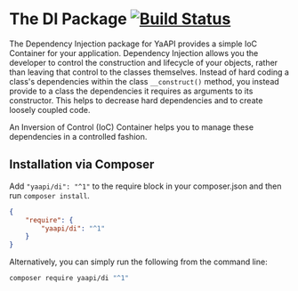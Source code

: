 # The DI Package [![Build Status](https://travis-ci.org/yaapi/di.png?branch=master)](https://travis-ci.org/yaapi/di)

The Dependency Injection package for YaAPI provides a simple IoC Container for your application.
Dependency Injection allows you the developer to control the construction and lifecycle of your objects,
rather than leaving that control to the classes themselves. Instead of hard coding a class's dependencies
within the class `__construct()` method, you instead provide to a class the dependencies it requires as
arguments to its constructor. This helps to decrease hard dependencies and to create loosely coupled code.

An Inversion of Control (IoC) Container helps you to manage these dependencies in a controlled fashion.


## Installation via Composer

Add `"yaapi/di": "^1"` to the require block in your composer.json and then run `composer install`.

```json
{
	"require": {
		"yaapi/di": "^1"
	}
}
```

Alternatively, you can simply run the following from the command line:

```sh
composer require yaapi/di "^1"
```
